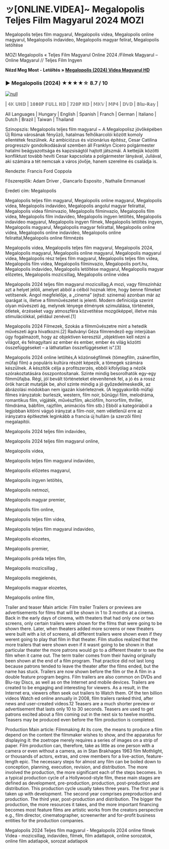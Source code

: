 # ッ[ONLINE.VIDEA]~ Megalopolis Teljes Film Magyarul 2024 MOZI
Megalopolis teljes film magyarul, Megalopolis videa, Megalopolis online magyarul, Megalopolis indavideo, Megalopolis magyar felirat, Megalopolis letöltése

MOZI Megalopolis « Teljes Film Magyarul Online 2024 /Filmek Magyarul – Online Magyarul // Teljes Film Ingyen

**Nézd Meg Most - Letöltés » [Megalopolis (2024) Videa Magyarul HD](https://t.co/yS6w0V5Wgs)**

### ▶️ Megalopolis (2024) ★★★★☆ 8.7 / 10

[![null](https://static.wixstatic.com/media/855a25_043b5abeb4ae4d35ac003198e7fe56ed~mv2.gif)](https://t.co/yS6w0V5Wgs)

| 𝟜𝕂 𝕌ℍ𝔻 | 𝟙𝟘𝟠𝟘ℙ 𝔽𝕌𝕃𝕃 ℍ𝔻 | 𝟟𝟚𝟘ℙ ℍ𝔻 | 𝕄𝕂𝕍 | 𝕄ℙ𝟜 | 𝔻𝕍𝔻 | 𝔹𝕝𝕦-ℝ𝕒𝕪 |

All Languages | Hungary | English | Spanish | Franch | German | Italiano | Dutch | Brazil | Taiwan | Thailand

Szinopszis: Megalopolis teljes film magyarul ~ A Megalopolisz jövőképében Új Róma városának fényűző, hatalmas felhőkarcolói között komoly ellentétek feszülnek. Az ambiciózus és vizionárius építész, Cesar Catilina progresszív gondolkodásával szemben áll Franklyn Cicero polgármester hatalmi beágyazottsága és kapzsiságtól hajtott játszmái. A kettejük közötti konfliktust tovább hevíti Cesar kapcsolata a polgármester lányával, Juliával, aki számára a tét nemcsak a város jövője, hanem szerelme és családja is.

Rendezte: Francis Ford Coppola

Főszereplők: Adam Driver , Giancarlo Esposito , Nathalie Emmanuel

Eredeti cím: Megalopolis

Megalopolis teljes film magyarul, Megalopolis online magyarul, Megalopolis videa, Megalopolis indavideo, Megalopolis angolul magyar felirattal, Megalopolis videa filminvazio, Megalopolis filminvazio, Megalopolis film videa, Megalopolis film indavideo, Megalopolis ingyen letöltés, Megalopolis indavideo magyarul, Megalopolis ingyen filmek, Megalopolis letöltés ingyen, Megalopolis magyarul, Megalopolis magyar felirattal, Megalopolis online videa, Megalopolis online indavideo, Megalopolis online felirattal,Megalopolis online filmnézés

Megalopolis videa, Megalopolis teljes film magyarul, Megalopolis 2024, Megalopolis magyarul, Megalopolis online magyarul, Megalopolis magyarul videa, Megalopolis rész teljes film magyarul, Megalopolis teljes film videa, Megalopolis film videa, Megalopolis filminvazio, Megalopolis port.hu, Megalopolis indavideo, Megalopolis letöltése magyarul, Megalopolis magyar előzetes, Megalopolis mozicsillag, Megalopolis online videa

Megalopolis 2024 teljes film magyarul mozicsillag,A mozi, vagy filmszínház azt a helyet jelöli, amelyet abból a célból hoznak létre, hogy benne filmeket vetítsenek. Angol megfelelője, a „cinema” (ejtsd: szinema) azonban már az iparágat is, illetve a filmművészetet is jelenti. Modern definíciója szerint olyan művészeti ág, melynek lényege élmények szimulálása, történetek, ötletek, érzéseket vagy atmoszféra közvetítése mozgóképpel, illetve más stimulációkkal, például zenével.[1]
 
Megalopolis 2024 Filmezek, Szokás a filmművészetre mint a hetedik művészeti ágra hivatkozni.[2] Radványi Géza filmrendező egy interjúban úgy fogalmazott, hogy az objektíven keresztül „objektíven kell nézni a világot, és felnagyítani az ember és ember, ember és világ közötti összefüggéseket – a láthatatlan összefüggéseket is”.[3]

Megalopolis 2024 online letöltés,A közönségfilmek (tömegfilm, zsánerfilm, műfaji film) a populáris kultúra részét képezik, a tömegek számára készülnek. A készítők célja a profitszerzés, ebből kifolyólag a nézők szórakoztatására összpontosítanak. Szinte mindig besorolhatók egy-egy filmműfajba. Régi, jól bevált történeteket elevenítenek fel, a jó és a rossz örök harcát mutatják be, ahol szinte mindig a jó győzedelmeskedik, az ábrázolási módokban nem igazán kísérleteznek. (A leggyakoribb műfaji filmes irányzatok: burleszk, western, film noir, bűnügyi film, melodráma, romantikus film, vígjáték, művészfilm, akciófilm, horrorfilm, thriller, filmdráma, bábfilm, rajzfilm, animációs film stb.) Ebből a kategóriából a legjobban kitörni vágyó irányzat a film-noir, nem véletlenül erre az irányzatra építkeztek leginkább a francia új hullám (a szerzői film) megalapítói.

Megalopolis 2024 teljes film indavideo,

Megalopolis 2024 teljes film magyarul online,

Megalopolis videa,

Megalopolis teljes film magyarul indavideo,

Megalopolis előzetes magyarul,

Megalopolis ingyen letöltés,

Megalopolis netmozi,

Megalopolis magyar premier,

Megalopolis film online,

Megalopolis teljes film videa,

Megalopolis teljes film magyarul indavideo,

Megalopolis elozetes,

Megalopolis premier,

Megalopolis préda teljes film,

Megalopolis mozicsillag ,

Megalopolis megjelenés,

Megalopolis magyar elozetes,

Megalopolis online film,

Trailer and teaser Main article: Film trailer Trailers or previews are advertisements for films that will be shown in 1 to 3 months at a cinema. Back in the early days of cinema, with theaters that had only one or two screens, only certain trailers were shown for the films that were going to be shown there. Later, when theaters added more screens or new theaters were built with a lot of screens, all different trailers were shown even if they werent going to play that film in that theater. Film studios realized that the more trailers that were shown even if it wasnt going to be shown in that particular theater the more patrons would go to a different theater to see the film when it came out. The term trailer comes from their having originally been shown at the end of a film program. That practice did not last long because patrons tended to leave the theater after the films ended, but the name has stuck. Trailers are now shown before the film or the A film in a double feature program begins. Film trailers are also common on DVDs and Blu-ray Discs, as well as on the Internet and mobile devices. Trailers are created to be engaging and interesting for viewers. As a result, in the Internet era, viewers often seek out trailers to Watch them. Of the ten billion videos Watch ed online annually in 2008, film trailers ranked third, after news and user-created videos.12 Teasers are a much shorter preview or advertisement that lasts only 10 to 30 seconds. Teasers are used to get patrons excited about a film coming out in the next six to twelve months. Teasers may be produced even before the film production is completed.

Production Main article: Filmmaking At its core, the means to produce a film depend on the content the filmmaker wishes to show, and the apparatus for displaying it: the zoetrope merely requires a series of images on a strip of paper. Film production can, therefore, take as little as one person with a camera or even without a camera, as in Stan Brakhages 1963 film Mothlight, or thousands of actors, extras, and crew members for a live-action, feature-length epic. The necessary steps for almost any film can be boiled down to conception, planning, execution, revision, and distribution. The more involved the production, the more significant each of the steps becomes. In a typical production cycle of a Hollywood-style film, these main stages are defined as development, pre-production, production, post-production and distribution. This production cycle usually takes three years. The first year is taken up with development. The second year comprises preproduction and production. The third year, post-production and distribution. The bigger the production, the more resources it takes, and the more important financing becomes most feature films are artistic works from the creators perspective e.g., film director, cinematographer, screenwriter and for-profit business entities for the production companies.

Megalopolis 2024 Teljes film magyarul - Megalopolis 2024 online filmek Videa - mozicsillag, indavideo, filmek, film adatlapok, online sorozatok, online film adatlapok, sorozat adatlapok
